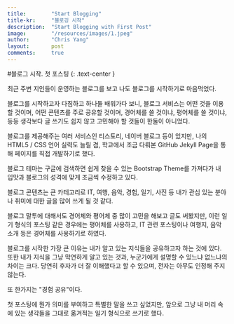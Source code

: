 ```yaml
---
title:        "Start Blogging"
title-kr:     "블로깅 시작"
description:  "Start Blogging with First Post"
image:        "/resources/images/1.jpeg"
author:       "Chris Yang"
layout:       post
comments:     true
---
```


#블로그 시작. 첫 포스팅
{: .text-center }

최근 주변 지인들이 운영하는 블로그를 보고 나도 블로그를 시작하기로 마음먹었다.

블로그를 시작하고자 다짐하고 하나둘 배워가다 보니,
블로그 서비스는 어떤 것을 이용할 것이며, 어떤 콘텐츠를 주로 공유할 것이며,
경어체를 쓸 것이냐, 평어체를 쓸 것이냐, 등등
생각보다 글 쓰기도 쉽지 않고 고민해야 할 것들이 한둘이 아니었다.

블로그를 제공해주는 여러 서비스인 티스토리, 네이버 블로그 등이 있지만,
나의 HTML5 / CSS 언어 실력도 늘릴 겸,
학교에서 조금 다뤄본 GitHub Jekyll Page을 통해 페이지를 직접 개발하기로 했다.

블로그 테마는 구글에 검색하면 쉽게 찾을 수 있는 Bootstrap Theme를 가져다가
내 입맛과 블로그의 성격에 맞게 조금씩 수정하고 있다.

블로그 콘텐츠는 큰 카테고리로 IT, 여행, 음악, 경험, 일기, 사진 등
내가 관심 있는 분야나 취미에 대한 글을 많이 쓰게 될 것 같다.

블로그 말투에 대해서도 경어체와 평어체 중 많이 고민을 해보고 글도 써봤지만,
이런 일기 형식의 포스팅 같은 경우에는 평어체를 사용하고,
IT 관련 포스팅이나 여행지, 음악 소개 등은 경어체를 사용하기로 하였다.

블로그를 시작한 가장 큰 이유는 내가 알고 있는 지식들을 공유하고자 하는 것에 있다.
또한 내가 지식을 그냥 막연하게 알고 있는 것과, 누군가에게 설명할 수 있느냐 없느냐의 차이는 크다.
당연히 후자가 더 잘 이해했다고 할 수 있으며, 전자는 아무도 인정해 주지 않는다.

또 한가지는 "경험 공유"이다.


첫 포스팅에 뭔가 의미를 부여하고 특별한 말을 쓰고 싶었지만,
앞으로 그냥 내 머리 속에 있는 생각들을 그대로 옮겨적는 일기 형식으로 쓰기로 했다.
